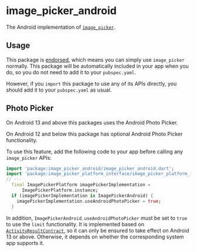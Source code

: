 <?code-excerpt path-base="example/lib"?>

# image\_picker\_android

The Android implementation of [`image_picker`][1].

## Usage

This package is [endorsed][2], which means you can simply use `image_picker`
normally. This package will be automatically included in your app when you do,
so you do not need to add it to your `pubspec.yaml`.

However, if you `import` this package to use any of its APIs directly, you
should add it to your `pubspec.yaml` as usual.

## Photo Picker

On Android 13 and above this packages uses the Android Photo Picker.

On Android 12 and below this package has optional Android Photo Picker functionality.

To use this feature, add the following code to your app before calling any `image_picker` APIs:

<?code-excerpt "main.dart (photo-picker-example)"?>
```dart
import 'package:image_picker_android/image_picker_android.dart';
import 'package:image_picker_platform_interface/image_picker_platform_interface.dart';
// ···
  final ImagePickerPlatform imagePickerImplementation =
      ImagePickerPlatform.instance;
  if (imagePickerImplementation is ImagePickerAndroid) {
    imagePickerImplementation.useAndroidPhotoPicker = true;
  }
```

In addition, `ImagePickerAndroid.useAndroidPhotoPicker` must be set to `true` to use the `limit` functionality. It is implemented based on [`ActivityResultContract`][3], so it can only be ensured to take effect on Android 13 or above. Otherwise, it depends on whether the corresponding system app supports it.

[1]: https://pub.dev/packages/image_picker
[2]: https://flutter.dev/docs/development/packages-and-plugins/developing-packages#endorsed-federated-plugin
[3]: https://developer.android.google.cn/reference/kotlin/androidx/activity/result/contract/ActivityResultContracts.PickMultipleVisualMedia
